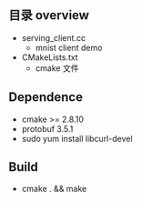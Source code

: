## 目录 overview
* serving_client.cc
  - mnist client demo
* CMakeLists.txt
  - cmake 文件


##  Dependence
* cmake >= 2.8.10
* protobuf 3.5.1
* sudo yum install libcurl-devel

## Build
* cmake . && make


